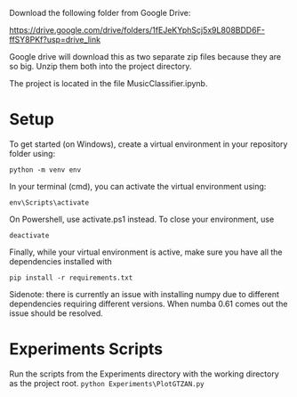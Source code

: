 Download the following folder from Google Drive:

https://drive.google.com/drive/folders/1fEJeKYphScj5x9L808BDD6F-ffSY8PKf?usp=drive_link

Google drive will download this as two separate zip files because they are so big.
Unzip them both into the project directory.

The project is located in the file MusicClassifier.ipynb.

# Setup
To get started (on Windows), create a virtual environment in your repository folder using: 
```
python -m venv env
```
In your terminal (cmd), you can activate the virtual environment using:
```
env\Scripts\activate
```
On Powershell, use activate.ps1 instead. To close your environment, use 
```
deactivate
```
Finally, while your virtual environment is active, make sure you have all the dependencies installed with
```
pip install -r requirements.txt
```
Sidenote: there is currently an issue with installing numpy due to different dependencies requiring different versions. When numba 0.61 comes out the issue should be resolved.

# Experiments Scripts
Run the scripts from the Experiments directory with the working directory as the project root.
```python Experiments\PlotGTZAN.py```
